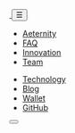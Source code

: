 <!DOCTYPE html>
<head>
<meta charset="utf-8"/>
<title>
Technology
|
æternity Blockchain</title>
<meta name="generator" content="GravCMS"/>
<meta name="description" content="Aeternity Blockchain : Lightning Smart Contracts. Turing-Complete State-Channels. Decentralized Oracles.  "/>
<meta name="viewport" content="width=device-width, initial-scale=1, maximum-scale=1">
<link rel="apple-touch-icon" sizes="180x180" href="images/favicon/apple-touch-icon.png">
<link rel="icon" type="image/png" href="/images/favicon/favicon-32x32.png" sizes="32x32">
<link rel="icon" type="image/png" href="/images/favicon/favicon-16x16.png" sizes="16x16">
<link rel="manifest" href="/images/favicon/manifest.json">
<link rel="mask-icon" href="/images/favicon/safari-pinned-tab.svg" color="#e15078">
<link rel="shortcut icon" href="/images/favicon/favicon.ico">
<meta name="apple-mobile-web-app-title" content="&aelig;ternity">
<meta name="application-name" content="&aelig;ternity">
<meta name="msapplication-config" content="images/favicon/browserconfig.xml">
<meta name="theme-color" content="#ffffff">
<meta property="og:image" content="https://aeternity.com/images/aeternity_facebook_link.jpg"/>
<meta property="og:description" content="Unchained Smart Contracts. Fully Scalable. Turing-Complete. State-Channels. Decentralized Oracle."/>
<meta property="og:url" content="https://aeternity.com/"/>
<meta property="og:title" content="aeternity blockchain - Scalable smart contracts interfacing with real world data"/>
<link href="/user/plugins/markdown-notices/assets/notices.css" type="text/css" rel="stylesheet"/>
<link href="/user/plugins/langswitcher/css/langswitcher.css" type="text/css" rel="stylesheet"/>
<link href="/user/plugins/login/css/login.css" type="text/css" rel="stylesheet"/>
<link href="/user/themes/aeon/css/bootstrap.min.css" type="text/css" rel="stylesheet"/>
<link rel="stylesheet" href="/user/themes/aeon/css/styles.min.css"/>
</head>
<body id="top">
<div class="uniwrap">
<nav id="topnav" class="navbar fixed-top navbar-toggleable-sm">
<div class="container nav text-uppercase">
<a class="navbar-brand mx-auto" href="/en">
<img src="/user/themes/aeon/img/ae_logo.png" alt="">
</a>
<button class="navbar-toggler navbar-toggler-left nav-toggy" type="button" data-toggle="collapse" data-target=".navbar-collapse">
☰
</button>
<div class="navbar-collapse collapse">
<ul class="nav navbar-nav">
<li class="nav-item">
<a class="nav-link" href="/en/">Aeternity</a>
</li>
<li class="nav-item">
<a class="nav-link" href="https://blog.aeternity.com/%C3%A6ternity-frequently-asked-questions-faq-9cb0e34e0740#.qgh2p49ho" target="_blank">FAQ</a>
</li>
<li class="nav-item">
<a class="nav-link" href="/en/#innovation">Innovation</a>
</li>
<li class="nav-item">
<a class="nav-link" href="/en/#team">Team</a>
</li>
</ul>
<ul class="nav navbar-nav ml-auto">
<li class="nav-item">
<a class="nav-link" href="/en/technology">Technology</a>
</li>
<li class="nav-item">
<a class="nav-link" href="https://blog.aeternity.com/" target="_blank">Blog</a>
</li>
<li class="nav-item">
<a class="nav-link" href="https://wallet.aeternity.com/" target="_blank">Wallet</a>
</li>
<li class="nav-item">
<a class="nav-link" href="https://github.com/aeternity" target="_blank">GitHub</a>
</li>
</ul>
</div>
</div>
</nav>
<div class="container">
<div class="languages dropdown" style="top:135px;z-index:50">
<button class="btn btn-sm btn-secondary dropdown-toggle" type="button" id="dropdownMenu1" data-toggle="dropdown" aria-haspopup="true" aria-expanded="false">